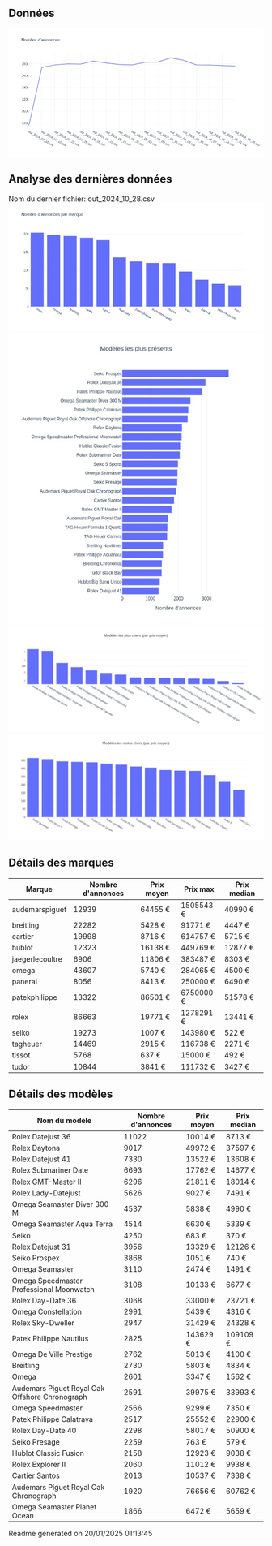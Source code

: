 
## Données
![image](./out/count_per_day.jpeg)

## Analyse des dernières données
Nom du dernier fichier: out_2024_10_28.csv
![image](./out/count_per_brand.jpeg)
![image](./out/count_per_name.jpeg)
![image](./out/avg_price_per_name_desc.jpeg)
![image](./out/avg_price_per_name_asc.jpeg)

## Détails des marques
|Marque|Nombre d'annonces|Prix moyen|Prix max|Prix median|
|------|-----------------|----------|--------|-----------|
|audemarspiguet|12939|64455 €|1505543 €|40990 €| 
|breitling|22282|5428 €|91771 €|4447 €| 
|cartier|19998|8716 €|614757 €|5715 €| 
|hublot|12323|16138 €|449769 €|12877 €| 
|jaegerlecoultre|6906|11806 €|383487 €|8303 €| 
|omega|43607|5740 €|284065 €|4500 €| 
|panerai|8056|8413 €|250000 €|6490 €| 
|patekphilippe|13322|86501 €|6750000 €|51578 €| 
|rolex|86663|19771 €|1278291 €|13441 €| 
|seiko|19273|1007 €|143980 €|522 €| 
|tagheuer|14469|2915 €|116738 €|2271 €| 
|tissot|5768|637 €|15000 €|492 €| 
|tudor|10844|3841 €|111732 €|3427 €| 

## Détails des modèles
Nom du modèle|Nombre d'annonces|Prix moyen|Prix median|
|-------------|-----------------|----------|-----------|
|               Rolex Datejust 36|11022|10014 €|8713 €| 
|               Rolex Daytona|9017|49972 €|37597 €| 
|               Rolex Datejust 41|7330|13522 €|13608 €| 
|               Rolex Submariner Date|6693|17762 €|14677 €| 
|               Rolex GMT-Master II|6296|21811 €|18014 €| 
|               Rolex Lady-Datejust|5626|9027 €|7491 €| 
|               Omega Seamaster Diver 300 M|4537|5838 €|4990 €| 
|               Omega Seamaster Aqua Terra|4514|6630 €|5339 €| 
|               Seiko|4250|683 €|370 €| 
|               Rolex Datejust 31|3956|13329 €|12126 €| 
|               Seiko Prospex|3868|1051 €|740 €| 
|               Omega Seamaster|3110|2474 €|1491 €| 
|               Omega Speedmaster Professional Moonwatch|3108|10133 €|6677 €| 
|               Rolex Day-Date 36|3068|33000 €|23721 €| 
|               Omega Constellation|2991|5439 €|4316 €| 
|               Rolex Sky-Dweller|2947|31429 €|24328 €| 
|               Patek Philippe Nautilus|2825|143629 €|109109 €| 
|               Omega De Ville Prestige|2762|5013 €|4100 €| 
|               Breitling|2730|5803 €|4834 €| 
|               Omega|2601|3347 €|1562 €| 
|               Audemars Piguet Royal Oak Offshore Chronograph|2591|39975 €|33993 €| 
|               Omega Speedmaster|2566|9299 €|7350 €| 
|               Patek Philippe Calatrava|2517|25552 €|22900 €| 
|               Rolex Day-Date 40|2298|58017 €|50900 €| 
|               Seiko Presage|2259|763 €|579 €| 
|               Hublot Classic Fusion|2158|12923 €|9038 €| 
|               Rolex Explorer II|2060|11012 €|9938 €| 
|               Cartier Santos|2013|10537 €|7338 €| 
|               Audemars Piguet Royal Oak Chronograph|1920|76656 €|60762 €| 
|               Omega Seamaster Planet Ocean|1866|6472 €|5659 €| 


 Readme generated on 20/01/2025 01:13:45
